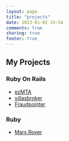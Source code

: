 ```yaml
---
layout: page
title: "projects"
date: 2013-01-02 15:54
comments: true
sharing: true
footer: true
---
```


## My Projects

### Ruby On Rails

* [ezMTA](ezmta/)
* [villasbroker](villasbroker/)
* [Fraudpointer](fraudpointer/)

### Ruby
* [Mars Rover](mars_rover/)
